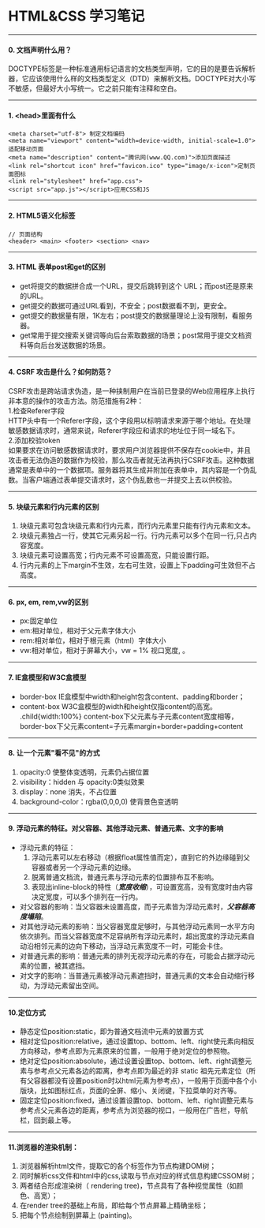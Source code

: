 # HTML&CSS 学习笔记
***
#### 0. 文档声明什么用？
DOCTYPE标签是一种标准通用标记语言的文档类型声明，它的目的是要告诉解析器，它应该使用什么样的文档类型定义（DTD）来解析文档。DOCTYPE对大小写不敏感，但最好大小写统一。它之前只能有注释和空白。
***
#### 1. \<head>里面有什么
```
<meta charset="utf-8"> 制定文档编码
<meta name="viewport" content="width=device-width, initial-scale=1.0"> 适配移动页面
<meta name="description" content="腾讯网(www.QQ.com)">添加页面描述
<link rel="shortcut icon" href="favicon.ico" type="image/x-icon">定制页面图标
<link rel="stylesheet" href="app.css">
<script src="app.js"></script>应用CSS和JS
```
***
#### 2. HTML5语义化标签
```
// 页面结构
<header> <main> <footer> <section> <nav>
```
***
#### 3. HTML 表单post和get的区别
- get将提交的数据拼合成一个URL，提交后跳转到这个 URL；而post还是原来的URL。
- get提交的数据可通过URL看到，不安全；post数据看不到，更安全。
- get提交的数据量有限，1K左右；post提交的数据量理论上没有限制，看服务器。
- get常用于提交搜索关键词等向后台索取数据的场景；post常用于提交文档资料等向后台发送数据的场景。
***
#### 4. CSRF 攻击是什么？如何防范？
CSRF攻击是跨站请求伪造，是一种挟制用户在当前已登录的Web应用程序上执行非本意的操作的攻击方法。防范措施有2种：    
 1.检查Referer字段  
    HTTP头中有一个Referer字段，这个字段用以标明请求来源于哪个地址。在处理敏感数据请求时，通常来说，Referer字段应和请求的地址位于同一域名下。    
2.添加校验token     
    如果要求在访问敏感数据请求时，要求用户浏览器提供不保存在cookie中，并且攻击者无法伪造的数据作为校验，那么攻击者就无法再执行CSRF攻击。这种数据通常是表单中的一个数据项。服务器将其生成并附加在表单中，其内容是一个伪乱数。当客户端通过表单提交请求时，这个伪乱数也一并提交上去以供校验。
***
#### 5. 块级元素和行内元素的区别
1. 块级元素可包含块级元素和行内元素，而行内元素里只能有行内元素和文本。
2. 块级元素独占一行，使其它元素另起一行。行内元素可以多个在同一行,只占内容宽度。
3. 块级元素可设置高宽；行内元素不可设置高宽，只能设置行距。
4. 行内元素的上下margin不生效，左右可生效，设置上下padding可生效但不占高度。 
***
#### 6. px, em, rem,vw的区别
- px:固定单位
- em:相对单位，相对于父元素字体大小 
- rem:相对单位，相对于根元素（html）字体大小 
- vw:相对单位，相对于屏幕大小，vw = 1% 视口宽度, 。
***
#### 7. IE盒模型和W3C盒模型
- border-box IE盒模型中width和height包含content、padding和border；
- content-box W3C盒模型的width和height仅指content的高宽。
.child{width:100%}
content-box下父元素与子元素content宽度相等，border-box下父元素content=子元素margin+border+padding+content
***
#### 8. 让一个元素"看不见"的方式
1. opacity:0 使整体变透明，元素仍占据位置
2. visibility：hidden 与 opacity:0类似效果
3. display：none 消失，不占位置
4. background-color：rgba(0,0,0,0) 使背景色变透明
***
#### 9. 浮动元素的特征。对父容器、其他浮动元素、普通元素、文字的影响
- 浮动元素的特征：
  1. 浮动元素可以左右移动（根据float属性值而定），直到它的外边缘碰到父容器或者另一个浮动元素的边缘。
  2. 脱离普通文档流，普通元素与浮动元素的位置排布互不影响。
  3. 表现出inline-block的特性（***宽度收缩***），可设置宽高，没有宽度时由内容决定宽度，可以多个排列在一行内。
- 对父容器的影响：当父容器未设置高度，而子元素皆为浮动元素时，***父容器高度塌陷***。
- 对其他浮动元素的影响：当父容器宽度足够时，与其他浮动元素同一水平方向依次排列。而当父容器宽度不足容纳所有浮动元素时，超出宽度的浮动元素自动沿相邻元素的边向下移动，当浮动元素宽度不一时，可能会卡住。
- 对普通元素的影响：普通元素的排列无视浮动元素的存在，可能会占据浮动元素的位置，被其遮挡。
- 对文字的影响：当普通元素被浮动元素遮挡时，普通元素的文本会自动缩行移动，为浮动元素留出空间。
***
#### 10.定位方式
- 静态定位position:static，即为普通文档流中元素的放置方式
- 相对定位position:relative，通过设置top、bottom、left、right使元素向相反方向移动，参考点即为元素原来的位置，一般用于绝对定位的参照物。
- 绝对定位position:absolute，通过设置设置top、bottom、left、right调整元素与参考点父元素各边的距离，参考点即为最近的非 static 祖先元素定位（所有父容器都没有设置position时以html元素为参考点），一般用于页面中各个小版块，比如图标红点，页面的全屏、缩小、关闭键，下拉菜单的对齐等。
- 固定定位position:fixed，通过设置设置top、bottom、left、right调整元素与参考点父元素各边的距离，参考点为浏览器的视口，一般用在广告栏，导航栏，回到最上等。
***
#### 11.浏览器的渲染机制：
1. 浏览器解析html文件，提取它的各个标签作为节点构建DOM树；
2. 同时解析css文件和html中的css,读取与节点对应的样式信息构建CSSOM树；
3. 两者结合形成渲染树（ rendering tree)，节点具有了各种视觉属性（如颜色、高宽）；
4. 在render tree的基础上布局，即给每个节点屏幕上精确坐标；
5. 把每个节点绘制到屏幕上 (painting)。
